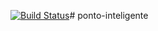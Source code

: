 [![Build Status](https://travis-ci.org/7Gabriel/ponto-inteligente-api.svg?branch=master)](https://travis-ci.org/7Gabriel/ponto-inteligente-api)# ponto-inteligente

